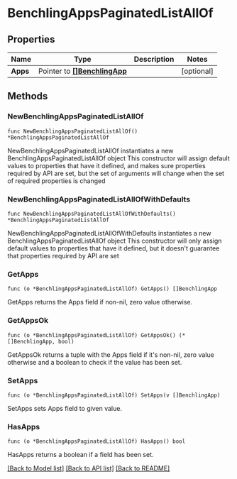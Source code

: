 # BenchlingAppsPaginatedListAllOf

## Properties

Name | Type | Description | Notes
------------ | ------------- | ------------- | -------------
**Apps** | Pointer to [**[]BenchlingApp**](BenchlingApp.md) |  | [optional] 

## Methods

### NewBenchlingAppsPaginatedListAllOf

`func NewBenchlingAppsPaginatedListAllOf() *BenchlingAppsPaginatedListAllOf`

NewBenchlingAppsPaginatedListAllOf instantiates a new BenchlingAppsPaginatedListAllOf object
This constructor will assign default values to properties that have it defined,
and makes sure properties required by API are set, but the set of arguments
will change when the set of required properties is changed

### NewBenchlingAppsPaginatedListAllOfWithDefaults

`func NewBenchlingAppsPaginatedListAllOfWithDefaults() *BenchlingAppsPaginatedListAllOf`

NewBenchlingAppsPaginatedListAllOfWithDefaults instantiates a new BenchlingAppsPaginatedListAllOf object
This constructor will only assign default values to properties that have it defined,
but it doesn't guarantee that properties required by API are set

### GetApps

`func (o *BenchlingAppsPaginatedListAllOf) GetApps() []BenchlingApp`

GetApps returns the Apps field if non-nil, zero value otherwise.

### GetAppsOk

`func (o *BenchlingAppsPaginatedListAllOf) GetAppsOk() (*[]BenchlingApp, bool)`

GetAppsOk returns a tuple with the Apps field if it's non-nil, zero value otherwise
and a boolean to check if the value has been set.

### SetApps

`func (o *BenchlingAppsPaginatedListAllOf) SetApps(v []BenchlingApp)`

SetApps sets Apps field to given value.

### HasApps

`func (o *BenchlingAppsPaginatedListAllOf) HasApps() bool`

HasApps returns a boolean if a field has been set.


[[Back to Model list]](../README.md#documentation-for-models) [[Back to API list]](../README.md#documentation-for-api-endpoints) [[Back to README]](../README.md)


